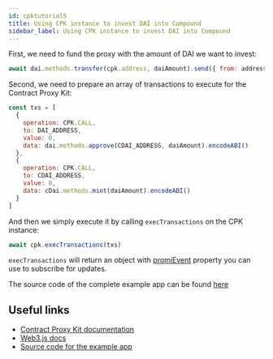 ```yaml
---
id: cpktutorial5
title: Using CPK instance to invest DAI into Compound
sidebar_label: Using CPK instance to invest DAI into Compound
---
```


First, we need to fund the proxy with the amount of DAI we want to invest:

```jsx
await dai.methods.transfer(cpk.address, daiAmount).send({ from: address })
```

Second, we need to prepare an array of transactions to execute for the Contract Proxy Kit:

```jsx
const txs = [
  {
    operation: CPK.CALL,
    to: DAI_ADDRESS,
    value: 0,
    data: dai.methods.approve(CDAI_ADDRESS, daiAmount).encodeABI()
  },
  {
    operation: CPK.CALL,
    to: CDAI_ADDRESS,
    value: 0,
    data: cDai.methods.mint(daiAmount).encodeABI()
  }
]
```

And then we simply execute it by calling `execTransactions` on the CPK instance:

```jsx
await cpk.execTransactions(txs)
```

`execTransactions` will return an object with [promiEvent](https://web3js.readthedocs.io/en/v1.2.5/callbacks-promises-events.html#promievent) property you can use to subscribe for updates.

The source code of the complete example app can be found [here](https://github.com/gnosis/cpk-compound-example)

## Useful links

- [Contract Proxy Kit documentation](https://github.com/gnosis/contract-proxy-kit)
- [Web3.js docs](https://web3js.readthedocs.io/)
- [Source code for the example app](https://github.com/gnosis/cpk-compound-example)